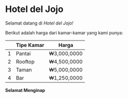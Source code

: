 # Hotel del Jojo

Selamat datang di *Hotel del Jojo!*

Berikut adalah harga dari kamar-kamar yang kami punya:

|   | Tipe Kamar | Harga |
|---|---|---|
| 1  | Pantai | ₩3,000,0000 |
| 2  | Rooftop | ₩4,500,0000 |
| 3  | Taman | ₩5,000,0000 |
| 4  | Bar | ₩1,250,0000 |

**Selamat Menginap**
